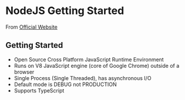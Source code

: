 # NodeJS Getting Started 

From [Official Website](https://nodejs.dev/en/learn)

## Getting Started  

- Open Source Cross Platform JavaScript Runtime Environment
- Runs on V8 JavaScript engine (core of Google Chrome) outside of a browser
- Single Process (Single Threaded), has asynchronous I/O
- Default mode is DEBUG not PRODUCTION
- Supports TypeScript

